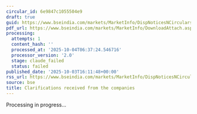```yaml
---
circular_id: 6e9847c1055504e9
draft: true
guid: https://www.bseindia.com/markets/MarketInfo/DispNoticesNCirculars.aspx?Noticeid={E6127A7D-9029-4BFB-91F3-6D6F91A01A94}&noticeno=20251003-65&dt=10/03/2025&icount=65&totcount=73&flag=0
pdf_url: https://www.bseindia.com/markets/MarketInfo/DownloadAttach.aspx?id=20251003-65&attachedId=41bb985c-d40e-4971-9623-8298c48bb5e8
processing:
  attempts: 1
  content_hash: ''
  processed_at: '2025-10-04T06:37:24.546716'
  processor_version: '2.0'
  stage: claude_failed
  status: failed
published_date: '2025-10-03T16:11:48+00:00'
rss_url: https://www.bseindia.com/markets/MarketInfo/DispNoticesNCirculars.aspx?Noticeid={E6127A7D-9029-4BFB-91F3-6D6F91A01A94}&noticeno=20251003-65&dt=10/03/2025&icount=65&totcount=73&flag=0
source: bse
title: Clarifications received from the companies
---
```


Processing in progress...